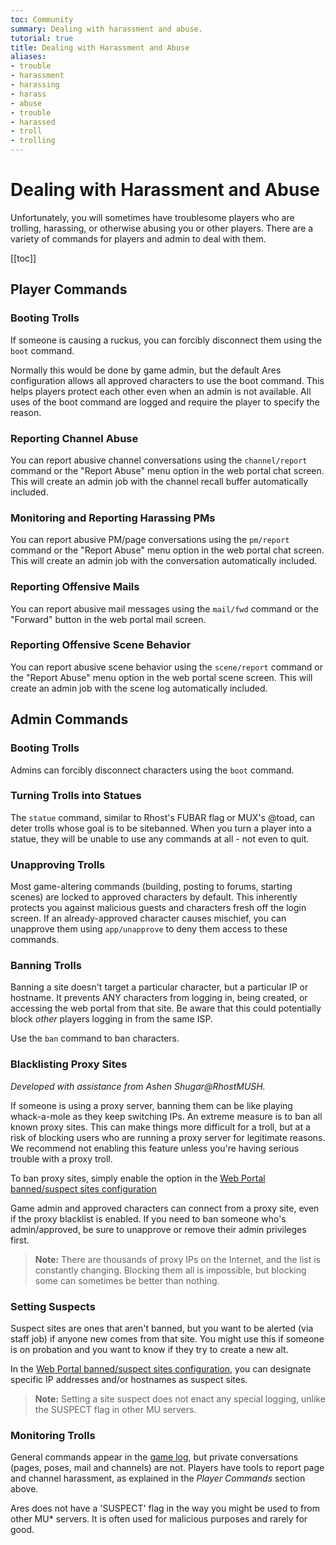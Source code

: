 ```yaml
---
toc: Community
summary: Dealing with harassment and abuse.
tutorial: true
title: Dealing with Harassment and Abuse
aliases:
- trouble
- harassment
- harassing
- harass
- abuse
- trouble
- harassed
- troll
- trolling
---
```

# Dealing with Harassment and Abuse

Unfortunately, you will sometimes have troublesome players who are trolling, harassing, or otherwise abusing you or other players.  There are a variety of commands for players and admin to deal with them.

[[toc]]

## Player Commands

### Booting Trolls

If someone is causing a ruckus, you can forcibly disconnect them using the `boot` command.

Normally this would be done by game admin, but the default Ares configuration allows all approved characters to use the boot command.  This helps players protect each other even when an admin is not available. All uses of the boot command are logged and require the player to specify the reason.

### Reporting Channel Abuse

You can report abusive channel conversations using the `channel/report` command or the "Report Abuse" menu option in the web portal chat screen.  This will create an admin job with the channel recall buffer automatically included.

### Monitoring and Reporting Harassing PMs

You can report abusive PM/page conversations using the `pm/report` command or the "Report Abuse" menu option in the web portal chat screen.  This will create an admin job with the conversation automatically included.

### Reporting Offensive Mails

You can report abusive mail messages using the `mail/fwd` command or the "Forward" button in the web portal mail screen.

### Reporting Offensive Scene Behavior

You can report abusive scene behavior using the `scene/report` command or the "Report Abuse" menu option in the web portal scene screen.  This will create an admin job with the scene log automatically included.

## Admin Commands

### Booting Trolls

Admins can forcibly disconnect characters using the `boot` command. 

### Turning Trolls into Statues

The `statue` command, similar to Rhost's FUBAR flag or MUX's @toad, can deter trolls whose goal is to be sitebanned.   When you turn a player into a statue, they will be unable to use any commands at all - not even to quit. 

### Unapproving Trolls

Most game-altering commands (building, posting to forums, starting scenes) are locked to approved characters by default.  This inherently protects you against malicious guests and characters fresh off the login screen.  If an already-approved character causes mischief, you can unapprove them using `app/unapprove` to deny them access to these commands.  

### Banning Trolls

Banning a site doesn't target a particular character, but a particular IP or hostname.  It prevents ANY characters from logging in, being created, or accessing the web portal from that site.  Be aware that this could potentially block _other_ players logging in from the same ISP.

Use the `ban` command to ban characters.

### Blacklisting Proxy Sites

_Developed with assistance from Ashen Shugar@RhostMUSH._

If someone is using a proxy server, banning them can be like playing whack-a-mole as they keep switching IPs.  An extreme measure is to ban all known proxy sites.  This can make things more difficult for a troll, but at a risk of blocking users who are running a proxy server for legitimate reasons.  We recommend not enabling this feature unless you're having serious trouble with a proxy troll.

To ban proxy sites, simply enable the option in the [Web Portal banned/suspect sites configuration](https://aresmush.com/tutorials/config/sites.html)

Game admin and approved characters can connect from a proxy site, even if the proxy blacklist is enabled. If you need to ban someone who's admin/approved, be sure to unapprove or remove their admin privileges first.

> **Note:** There are thousands of proxy IPs on the Internet, and the list is constantly changing.  Blocking them all is impossible, but blocking some can sometimes be better than nothing.

### Setting Suspects

Suspect sites are ones that aren't banned, but you want to be alerted (via staff job) if anyone new comes from that site.  You might use this if someone is on probation and you want to know if they try to create a new alt.

In the [Web Portal banned/suspect sites configuration](https://aresmush.com/tutorials/config/sites.html), you can designate specific IP addresses and/or hostnames as suspect sites.

> **Note:** Setting a site suspect does not enact any special logging, unlike the SUSPECT flag in other MU servers.

### Monitoring Trolls

General commands appear in the [game log](https://aresmush.com/tutorials/code/logs.html), but private conversations (pages, poses, mail and channels) are not.  Players have tools to report page and channel harassment, as explained in the *Player Commands* section above.

Ares does not have a 'SUSPECT' flag in the way you might be used to from other MU* servers.  It is often used for malicious purposes and rarely for good.